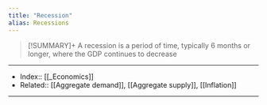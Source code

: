 ```yaml
---
title: "Recession"
alias: Recessions
---
```

> [!SUMMARY]+
> A recession is a period of time, typically 6 months or longer, where the GDP continues to decrease



---
- Index:: [[_Economics]] 
- Related:: [[Aggregate demand]], [[Aggregate supply]], [[Inflation]]
---
